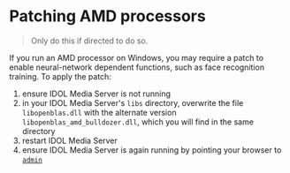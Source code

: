 # Patching AMD processors

> Only do this if directed to do so.

If you run an AMD processor on Windows, you may require a patch to enable neural-network dependent functions, such as face recognition training.  To apply the patch:

1. ensure IDOL Media Server is not running
1. in your IDOL Media Server's `libs` directory, overwrite the file `libopenblas.dll` with the alternate version `libopenblas_amd_bulldozer.dll`, which you will find in the same directory
1. restart IDOL Media Server
1. ensure IDOL Media Server is again running by pointing your browser to [`admin`](http://localhost:14000/a=admin)
